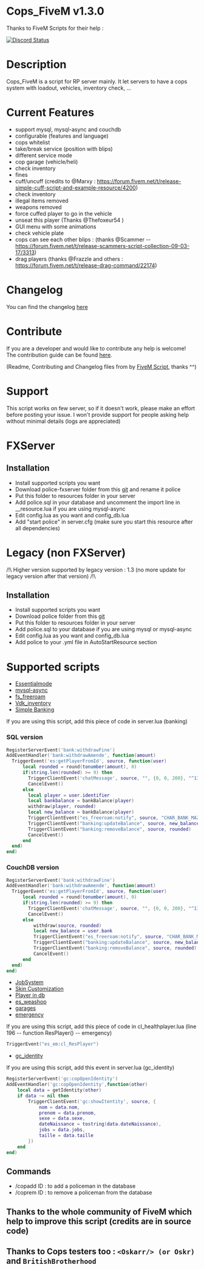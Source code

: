 # Cops_FiveM v1.3.0
Thanks to FiveM Scripts for their help :

<a href="https://discord.gg/eNJraMf"><img alt="Discord Status" src="https://discordapp.com/api/guilds/285462938691567627/widget.png"></a>

# Description

Cops_FiveM is a script for RP server mainly. It let servers to have a cops system with loadout, vehicles, inventory check, ...

# Current Features

* support mysql, mysql-async and couchdb
* configurable (features and language)
* cops whitelist
* take/break service (position with blips)
* different service mode
* cop garage (vehicle/heli)
* check inventory
* fines
* cuff/uncuff (credits to @Marxy  : https://forum.fivem.net/t/release-simple-cuff-script-and-example-resource/4200)
* check inventory
* illegal items removed
* weapons removed
* force cuffed player to go in the vehicle
* unseat this player (Thanks @Thefoxeur54 )
* GUI menu with some animations
* check vehicle plate
* cops can see each other blips : (thanks @Scammer  -- https://forum.fivem.net/t/release-scammers-script-collection-09-03-17/3313)
* drag players (thanks @Frazzle and others : https://forum.fivem.net/t/release-drag-command/22174) 

# Changelog
You can find the changelog [here](https://github.com/Kyominii/Cops_FiveM/blob/master/CHANGELOG.md)

# Contribute
If you are a developer and  would like to contribute any help is welcome!   
The contribution guide can be found [here](https://github.com/Kyominii/Cops_FiveM/blob/master/CONTRIBUTING.md).

(Readme, Contributing and Changelog files from by [FiveM Script](https://github.com/FiveM-Scripts/), thanks ^^)

# Support
This script works on few server, so if it doesn't work, please make an effort before posting your issue.
I won't provide support for people asking help without minimal details (logs are appreciated)

# FXServer

## Installation

* Install supported scripts you want
* Download police-fxserver folder from this [git](https://github.com/Kyominii/Cops_FiveM) and rename it police
* Put this folder to resources folder in your server
* Add police.sql in your database and uncomment the import line in __resource.lua if you are using mysql-async
* Edit config.lua as you want and config_db.lua
* Add "start police" in server.cfg (make sure you start this resource after all dependencies)

# Legacy (non FXServer)

 /!\ Higher version supported by legacy version : 1.3 (no more update for legacy version after that version) /!\

## Installation

* Install supported scripts you want
* Download police folder from this [git](https://github.com/Kyominii/Cops_FiveM)
* Put this folder to resources folder in your server
* Add police.sql to your database if you are using mysql or mysql-async
* Edit config.lua as you want and config_db.lua
* Add police to your .yml file in AutoStartResource section

# Supported scripts

* [Essentialmode](https://forum.fivem.net/t/release-essentialmode-base/3665)
* [mysql-async](https://forum.fivem.net/t/beta-mysql-async-library-v0-2-2/21881)
* [fs_freeroam](https://forum.fivem.net/t/alpha-fs-freeroam-0-1-4-fivem-scripts/14097)
* [Vdk_inventory](https://forum.fivem.net/t/release-inventory-system-v1-4/14477)
* [Simple Banking](https://forum.fivem.net/t/release-simple-banking-2-0-now-with-gui/13896)

If you are using this script, add this piece of code in server.lua (banking)

### SQL version

```lua
RegisterServerEvent('bank:withdrawFine')
AddEventHandler('bank:withdrawAmende', function(amount)
  TriggerEvent('es:getPlayerFromId', source, function(user)
      local rounded = round(tonumber(amount), 0)
      if(string.len(rounded) >= 9) then
        TriggerClientEvent('chatMessage', source, "", {0, 0, 200}, "^1Input too high^0")
        CancelEvent()
      else
        local player = user.identifier
        local bankbalance = bankBalance(player)
        withdraw(player, rounded)
        local new_balance = bankBalance(player)
        TriggerClientEvent("es_freeroam:notify", source, "CHAR_BANK_MAZE", 1, "Maze Bank", false, "Withdrew: ~g~$".. rounded .." ~n~~s~New Balance: ~g~$" .. new_balance)
        TriggerClientEvent("banking:updateBalance", source, new_balance)
        TriggerClientEvent("banking:removeBalance", source, rounded)
        CancelEvent()
      end
  end)
end)
```

### CouchDB version 

```lua
RegisterServerEvent('bank:withdrawFine')
AddEventHandler('bank:withdrawAmende', function(amount)
  TriggerEvent('es:getPlayerFromId', source, function(user)
      local rounded = round(tonumber(amount), 0)
      if(string.len(rounded) >= 9) then
        TriggerClientEvent('chatMessage', source, "", {0, 0, 200}, "^1Input too high^0")
        CancelEvent()
      else
		  withdraw(source, rounded)
		  local new_balance = user.bank
		  TriggerClientEvent("es_freeroam:notify", source, "CHAR_BANK_MAZE", 1, "Maze Bank", false, "Withdrew: ~g~$".. rounded .." ~n~~s~New Balance: ~g~$" .. new_balance)
		  TriggerClientEvent("banking:updateBalance", source, new_balance)
		  TriggerClientEvent("banking:removeBalance", source, rounded)
		  CancelEvent()
	  end
  end)
end)
```

* [JobSystem](https://forum.fivem.net/t/release-jobs-system-v1-0-and-paycheck-v2-0/14054)
* [Skin Customization](https://forum.fivem.net/t/release-skin-customization-v1-0/16491)
* [Player in db](https://forum.fivem.net/t/release-nameofplayers-v-1-get-name-of-players-in-database/17983)
* [es_weashop](https://forum.fivem.net/t/release-es-weapon-store-v1-1/12195)
* [garages](https://forum.fivem.net/t/release-garages-v4-1-fr-en-03-06-17-updated/13066)
* [emergency](https://forum.fivem.net/t/release-job-save-people-be-a-hero-paramedic-emergency-coma-ko/19773)

If you are using this script, add this piece of code in cl_healthplayer.lua (line 196 -- function ResPlayer() -- emergency)

```lua
TriggerEvent("es_em:cl_ResPlayer")
```

* [gc_identity](https://github.com/Gannon001/gcidentity)

If you are using this script, add this event in server.lua (gc_identity)
```lua
RegisterServerEvent('gc:copOpenIdentity')
AddEventHandler('gc:copOpenIdentity',function(other)
    local data = getIdentity(other)
    if data ~= nil then 
        TriggerClientEvent('gc:showItentity', source, {
            nom = data.nom,
            prenom = data.prenom,
            sexe = data.sexe,
            dateNaissance = tostring(data.dateNaissance),
            jobs = data.jobs,
            taille = data.taille
        })
    end
end)
```

## Commands
* /copadd ID : to add a policeman in the database
* /coprem ID : to remove a policeman from the database

## Thanks to the whole community of FiveM which help to improve this script (credits are in source code)
## Thanks to Cops testers too : `<Oskarr/> (or Oskr)` and `BritishBrotherhood`
